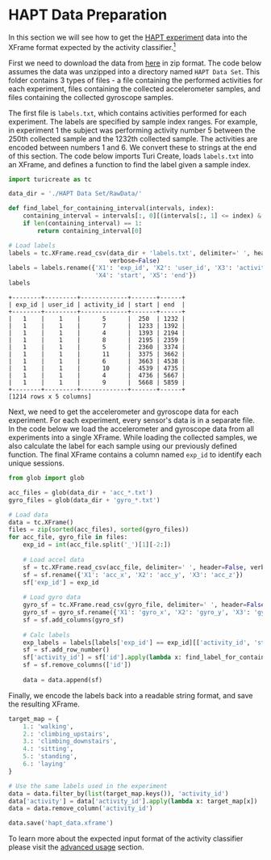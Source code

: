 # HAPT Data Preparation

In this section we will see how to get the [HAPT experiment](http://archive.ics.uci.edu/ml/datasets/Smartphone-Based+Recognition+of+Human+Activities+and+Postural+Transitions) data into the XFrame format expected by the activity classifier.[<sup>1</sup>](../datasets.md)

First we need to download the data from [here](http://archive.ics.uci.edu/ml/machine-learning-databases/00341/HAPT%20Data%20Set.zip) in zip format. The code below assumes the data was unzipped into a directory named `HAPT Data Set`. This folder contains 3 types of files - a file containing the performed activities for each experiment, files containing the collected accelerometer samples, and files containing the collected gyroscope samples.

The first file is `labels.txt`, which contains activities performed for each experiment. The labels are specified by sample index ranges. For example, in experiment 1 the subject was performing activity number 5 between the 250th collected sample and the 1232th collected sample. The activities are encoded between numbers 1 and 6. We convert these to strings at the end of this section. The code below imports Turi Create, loads `labels.txt` into an XFrame, and defines a function to find the label given a sample index.

```python
import turicreate as tc

data_dir = './HAPT Data Set/RawData/'

def find_label_for_containing_interval(intervals, index):
    containing_interval = intervals[:, 0][(intervals[:, 1] <= index) & (index <= intervals[:, 2])]
    if len(containing_interval) == 1:
        return containing_interval[0]

# Load labels
labels = tc.XFrame.read_csv(data_dir + 'labels.txt', delimiter=' ', header=False,
                            verbose=False)
labels = labels.rename({'X1': 'exp_id', 'X2': 'user_id', 'X3': 'activity_id',
                        'X4': 'start', 'X5': 'end'})
labels
```

```no-highlight
+--------+---------+-------------+-------+------+
| exp_id | user_id | activity_id | start | end  |
+--------+---------+-------------+-------+------+
|   1    |    1    |      5      |  250  | 1232 |
|   1    |    1    |      7      |  1233 | 1392 |
|   1    |    1    |      4      |  1393 | 2194 |
|   1    |    1    |      8      |  2195 | 2359 |
|   1    |    1    |      5      |  2360 | 3374 |
|   1    |    1    |      11     |  3375 | 3662 |
|   1    |    1    |      6      |  3663 | 4538 |
|   1    |    1    |      10     |  4539 | 4735 |
|   1    |    1    |      4      |  4736 | 5667 |
|   1    |    1    |      9      |  5668 | 5859 |
+--------+---------+-------------+-------+------+
[1214 rows x 5 columns]
```

Next, we need to get the accelerometer and gyroscope data for each experiment. For each experiment, every sensor's data is in a separate file. In the code below we load the accelerometer and gyroscope data from all experiments into a single XFrame. While loading the collected samples, we also calculate the label for each sample using our previously defined function. The final XFrame contains a column named `exp_id` to identify each unique sessions. 

```python
from glob import glob

acc_files = glob(data_dir + 'acc_*.txt')
gyro_files = glob(data_dir + 'gyro_*.txt')

# Load data
data = tc.XFrame()
files = zip(sorted(acc_files), sorted(gyro_files))
for acc_file, gyro_file in files:
    exp_id = int(acc_file.split('_')[1][-2:])
    
    # Load accel data
    sf = tc.XFrame.read_csv(acc_file, delimiter=' ', header=False, verbose=False)
    sf = sf.rename({'X1': 'acc_x', 'X2': 'acc_y', 'X3': 'acc_z'})
    sf['exp_id'] = exp_id
    
    # Load gyro data
    gyro_sf = tc.XFrame.read_csv(gyro_file, delimiter=' ', header=False, verbose=False)
    gyro_sf = gyro_sf.rename({'X1': 'gyro_x', 'X2': 'gyro_y', 'X3': 'gyro_z'})
    sf = sf.add_columns(gyro_sf)
    
    # Calc labels
    exp_labels = labels[labels['exp_id'] == exp_id][['activity_id', 'start', 'end']].to_numpy()
    sf = sf.add_row_number()
    sf['activity_id'] = sf['id'].apply(lambda x: find_label_for_containing_interval(exp_labels, x))
    sf = sf.remove_columns(['id'])
    
    data = data.append(sf)
```

Finally, we encode the labels back into a readable string format, and save the resulting XFrame.

```python
target_map = {
    1.: 'walking',          
    2.: 'climbing_upstairs',
    3.: 'climbing_downstairs',
    4.: 'sitting',
    5.: 'standing',
    6.: 'laying'
}

# Use the same labels used in the experiment
data = data.filter_by(list(target_map.keys()), 'activity_id')
data['activity'] = data['activity_id'].apply(lambda x: target_map[x])
data = data.remove_column('activity_id')

data.save('hapt_data.xframe')
```

To learn more about the expected input format of the activity classifier please visit the [advanced usage](advanced-usage.md) section.
